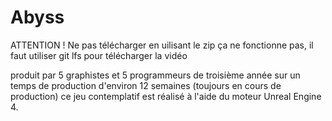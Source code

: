 # Abyss

ATTENTION ! Ne pas télécharger en uilisant le zip ça ne fonctionne pas, il faut utiliser git lfs pour télécharger la vidéo

produit par 5 graphistes et 5 programmeurs de troisième année sur un temps de production d'environ 12 semaines (toujours en cours de production) ce jeu contemplatif est réalisé à l'aide du moteur Unreal Engine 4.
